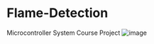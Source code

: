# Flame-Detection
Microcontroller System Course Project
![image](https://github.com/BabasNapit/Flame-Detection/assets/71241316/f198fd03-936f-46e3-b4a4-303c5e5b65fd)
